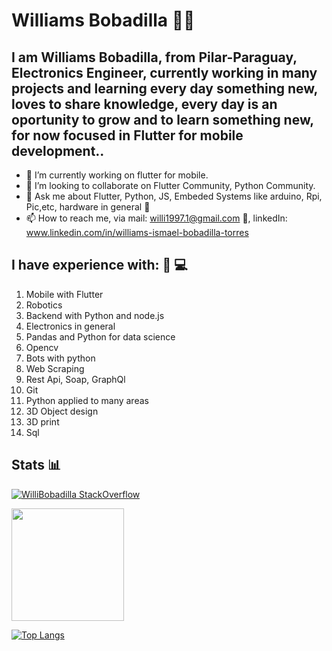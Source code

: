 # Williams Bobadilla 👨‍💻 
## I am Williams Bobadilla, from Pilar-Paraguay, Electronics Engineer, currently working in many projects and learning every day something new, loves to share knowledge, every day is an oportunity to grow and to learn something new, for now focused in Flutter for mobile development.. 

- 🔭 I’m currently working on flutter for mobile.
- 👯 I’m looking to collaborate on Flutter Community, Python Community.
- 💬 Ask me about Flutter, Python, JS, Embeded Systems like arduino, Rpi, Pic,etc, hardware in general :wrench:
- 📫 How to reach me, via mail: willi1997.1@gmail.com :email:, linkedIn: www.linkedin.com/in/williams-ismael-bobadilla-torres  

## I have experience with: 📃 💻
1. Mobile with Flutter
2. Robotics
3. Backend with Python and node.js
4. Electronics in general
5. Pandas and Python for data science
6. Opencv 
7. Bots with python
8. Web Scraping
9. Rest Api, Soap, GraphQl
10. Git
11. Python applied to many areas
12. 3D Object design 
13. 3D print
14. Sql

## Stats 📊
[![WilliBobadilla StackOverflow](https://stackoverflow-badge.vercel.app/?userID=13603992)](https://stackoverflow.com/users/13603992/williams-bobadilla)

<img height="180em" src="https://github-readme-stats.vercel.app/api?username=WilliBobadilla&show_icons=true&hide_border=true&&count_private=true&include_all_commits=true" />

[![Top Langs](https://github-readme-stats.vercel.app/api/top-langs/?username=WilliBobadilla&langs_count=8&layout=compact)](https://github.com/anuraghazra/github-readme-stats)




